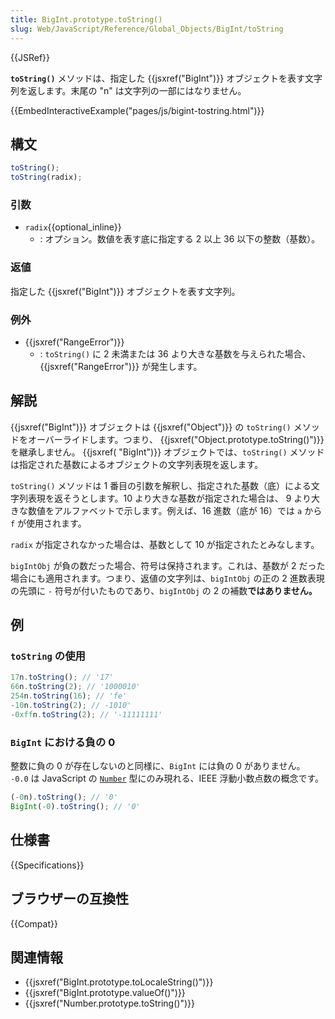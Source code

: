 ```yaml
---
title: BigInt.prototype.toString()
slug: Web/JavaScript/Reference/Global_Objects/BigInt/toString
---
```


{{JSRef}}

**`toString()`** メソッドは、指定した {{jsxref("BigInt")}} オブジェクトを表す文字列を返します。末尾の "n" は文字列の一部にはなりません。

{{EmbedInteractiveExample("pages/js/bigint-tostring.html")}}

## 構文

```js
toString();
toString(radix);
```

### 引数

- `radix`{{optional_inline}}
  - : オプション。数値を表す底に指定する 2 以上 36 以下の整数（基数）。

### 返値

指定した {{jsxref("BigInt")}} オブジェクトを表す文字列。

### 例外

- {{jsxref("RangeError")}}
  - : `toString()` に 2 未満または 36 より大きな基数を与えられた場合、{{jsxref("RangeError")}} が発生します。

## 解説

{{jsxref("BigInt")}} オブジェクトは {{jsxref("Object")}} の `toString()` メソッドをオーバーライドします。つまり、 {{jsxref("Object.prototype.toString()")}} を継承しません。 {{jsxref( "BigInt")}} オブジェクトでは、`toString()` メソッドは指定された基数によるオブジェクトの文字列表現を返します。

`toString()` メソッドは 1 番目の引数を解釈し、指定された基数（底）による文字列表現を返そうとします。10 より大きな基数が指定された場合は、 9 より大きな数値をアルファベットで示します。例えば、16 進数（底が 16）では `a` から `f` が使用されます。

`radix` が指定されなかった場合は、基数として 10 が指定されたとみなします。

`bigIntObj` が負の数だった場合、符号は保持されます。これは、基数が 2 だった場合にも適用されます。つまり、返値の文字列は、`bigIntObj` の正の 2 進数表現の先頭に `-` 符号が付いたものであり、`bigIntObj` の 2 の補数**ではありません。**

## 例

### `toString` の使用

```js
17n.toString(); // '17'
66n.toString(2); // '1000010'
254n.toString(16); // 'fe'
-10n.toString(2); // -1010'
-0xffn.toString(2); // '-11111111'
```

### `BigInt` における負の 0

整数に負の 0 が存在しないのと同様に、`BigInt` には負の 0 がありません。 `-0.0` は JavaScript の [`Number`](/ja/docs/Web/JavaScript/Data_structures#数値型) 型にのみ現れる、IEEE 浮動小数点数の概念です。

```js
(-0n).toString(); // '0'
BigInt(-0).toString(); // '0'
```

## 仕様書

{{Specifications}}

## ブラウザーの互換性

{{Compat}}

## 関連情報

- {{jsxref("BigInt.prototype.toLocaleString()")}}
- {{jsxref("BigInt.prototype.valueOf()")}}
- {{jsxref("Number.prototype.toString()")}}
